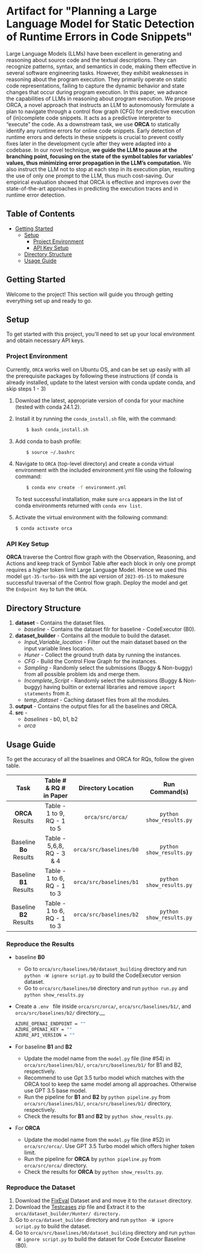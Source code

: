 # Artifact for "Planning a Large Language Model for Static Detection of Runtime Errors in Code Snippets"

Large Language Models (LLMs) have been excellent in generating and reasoning about source code and the textual descriptions. They can recognize patterns, syntax, and semantics in code, making them effective in several software engineering tasks. However, they exhibit weaknesses in reasoning about the program execution. They primarily operate on static code representations, failing to capture the dynamic behavior and state changes that occur during program execution. In this paper, we advance the capabilities of LLMs in reasoning about program execution. We propose ORCA, a novel approach that instructs an LLM to autonomously formulate a plan to navigate through a control flow graph (CFG) for predictive execution of (in)complete code snippets. It acts as a predictive interpreter to “execute” the code. As a downstream task, we use __ORCA__ to statically identify any runtime errors for online code snippets. Early detection of runtime errors and defects in these snippets is crucial to prevent costly fixes later in the development cycle after they were adapted into a codebase. In our novel technique, __we guide the LLM to pause at the branching point, focusing on the state of the symbol tables for variables’ values, thus minimizing error propagation in the LLM’s computation.__ We also instruct the LLM not to stop at each step in its execution plan, resulting the use of only one prompt to the LLM, thus much cost-saving. Our empirical evaluation showed that ORCA is effective and improves over the state-of-the-art approaches in predicting the execution traces and in runtime error detection.

## Table of Contents
- [Getting Started](#getting-started)
  - [Setup](#setup)
    - [Project Environment](#project-environment)
    - [API Key Setup](#api-key-setup)
  - [Directory Structure](#directory-structure)
  - [Usage Guide](#usage-guide)

## Getting Started
Welcome to the project! This section will guide you through getting everything set up and ready to go.

## Setup
To get started with this project, you'll need to set up your local environment and obtain necessary API keys.

### Project Environment
Currently, `ORCA` works well on Ubuntu OS, and can be set up easily with all the prerequisite packages by following these instructions (if conda is already installed, update to the latest version with conda update conda, and skip steps 1 - 3)
1. Download the latest, appropriate version of conda for your machine (tested with conda 24.1.2).
1. Install it by running the `conda_install.sh` file, with the command:
    ```bash 
        $ bash conda_install.sh
1. Add conda to bash profile:
    ```bash
        $ source ~/.bashrc
1. Navigate to `ORCA` (top-level directory) and create a conda virtual environment with the included environment.yml file using the following command:
    ```bash
        $ conda env create -f environment.yml
    ```
   To test successful installation, make sure `orca` appears in the list of conda environments returned with `conda env list`.

1. Activate the virtual environment with the following command:
    ```bash
    $ conda activate orca
    ```
### API Key Setup
__ORCA__ traverse the Control flow graph with the Observation, Reasoning, and Actions and keep track of Symbol Table after each block in only one prompt requires a higher token limit Large Language Model. Hence we used this model `gpt-35-turbo-16k` with the api version of `2023-05-15` to makesure successful traversal of the Control flow graph. Deploy the model and get the `Endpoint Key` to tun the `ORCA`.

## Directory Structure
1. __dataset__ - Contains the dataset files.
    - *baseline* - Contains the dataset filr for baseline - CodeExecutor (B0).
1. __dataset_builder__ - Contains all the module to build the dataset.
    - *Input_Variable_location* - Filter out the main dataset based on the input variable lines location.
    - *Huner* - Collect the ground truth data by running the instances.
    - *CFG* - Build the Control Flow Graph for the instances.
    - *Sampling* - Randomly select the submissions (Buggy & Non-buggy) from all possible problem ids and merge them.
    - *Incomplete_Script* - Randomly select the submissions (Buggy & Non-buggy) having builtin or external libraries and remove `import statements` from it.
    - *temp_dataset* - Caching dataset files from all the modules.
1. __output__ - Contains the output files for all the baselines and ORCA.
1. __src__ -
    - *baselines* - b0, b1, b2
    - *orca*
    
## Usage Guide

To get the accuracy of all the bsaelines and ORCA for RQs, follow the given table.

|           Task          |   Table # & RQ # in Paper   |    Directory Location   |      Run Command(s)      |
|:-----------------------:|:---------------------------:|:-----------------------:|:------------------------:|
|     __ORCA__ Results    | Table - 1 to 9, RQ - 1 to 5  |     `orca/src/orca/`    | `python show_results.py` |
| Baseline __Bo__ Results | Table - 5,6,8, RQ - 3 & 4  | `orca/src/baselines/b0` | `python show_results.py` |
| Baseline __B1__ Results | Table - 1 to 6, RQ - 1 to 3 | `orca/src/baselines/b1` | `python show_results.py` |
| Baseline __B2__ Results | Table - 1 to 6, RQ - 1 to 3 | `orca/src/baselines/b2` | `python show_results.py` |


### Reproduce the Results

- baseline __B0__
  -  Go to `orca/src/baselines/b0/dataset_building` directory and run `python -W ignore script.py` to build the CodeExecutor version dataset.
  -  Go to `orca/src/baselines/b0` directory and run `python run.py` and `python show_results.py`

- Create a ```.env ``` file inside ```orca/src/orca/```, ```orca/src/baselines/b1/```, and ```orca/src/baselines/b2/``` directory.__
   ```bash
   AZURE_OPENAI_ENDPOINT = ""
   AZURE_OPENAI_KEY = ""
   AZURE_API_VERSION = ""
   ```
- For baseline __B1__ and __B2__
  -   Update the model name from the `model.py` file (line #54) in `orca/src/baselines/b1/`, `orca/src/baselines/b1/` for B1 and B2, respectively.
  -   Recommend to use Gpt 3.5 turbo model which matches with the ORCA tool to keep the same model among all approaches. Otherwise use GPT 3.5 base model.
  -   Run the pipeline for __B1__ and __B2__ by `python pipeline.py` from `orca/src/baselines/b1/`, `orca/src/baselines/b1/` directory, respectively.
  -   Check the results for __B1__ and __B2__ by `python show_results.py`.

- For __ORCA__
  -  Update the model name from the `model.py` file (line #52) in `orca/src/orca/`. Use GPT 3.5 Turbo model which offers higher token limit.
  -  Run the pipeline for __ORCA__ by `python pipeline.py` from `orca/src/orca/` directory.
  -  Check the results for __ORCA__ by `python show_results.py`.

### Reproduce the Dataset
1. Download the [FixEval](https://drive.google.com/file/d/1LqQVAXltAQdodzhoylgYvL0vt3r_u_Bu/view?usp=sharing) Dataset and and move it to the ```dataset``` directory.
2. Download the [Testcases](https://drive.google.com/file/d/1ZwyMC_p7JxKyIBtlS_frBpPau8PzXWi7/view?usp=sharing) zip file and Extract it to the `orca/dataset_builder/Hunter/ directory.`
3. Go to ```orca/dataset_builder``` directory and run ```python -W ignore script.py``` to build the dataset.
4. Go to ```orca/src/baselines/b0/dataset_building``` directory and run ```python -W ignore script.py``` to build the dataset for Code Executor Baseline (B0).

